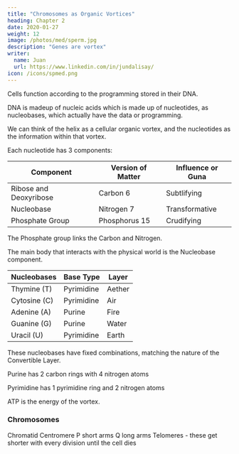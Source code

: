 ```yaml
---
title: "Chromosomes as Organic Vortices"
heading: Chapter 2
date: 2020-01-27
weight: 12
image: /photos/med/sperm.jpg
description: "Genes are vortex"
writer:
  name: Juan
  url: https://www.linkedin.com/in/jundalisay/
icon: /icons/spmed.png
---
```




Cells function according to the programming stored in their DNA. 

DNA is madeup of nucleic acids which is made up of nucleotides, as nucleobases, which actually have the data or programming.

We can think of the helix as a cellular organic vortex, and the nucleotides as the information within that vortex. 

Each nucleotide has 3 components:

Component | Version of Matter | Influence or Guna
--- | --- | --- 
Ribose and Deoxyribose | Carbon 6 | Subtlifying
Nucleobase | Nitrogen 7 | Transformative 
Phosphate Group | Phosphorus 15 | Crudifying


The Phosphate group links the Carbon and Nitrogen.

The main body that interacts with the physical world is the Nucleobase component.

Nucleobases | Base Type | Layer 
--- | --- | ---
Thymine (T) | Pyrimidine | Aether
Cytosine (C) | Pyrimidine | Air
Adenine  (A) | Purine | Fire
Guanine (G) | Purine | Water
Uracil (U) | Pyrimidine | Earth


These nucleobases have fixed combinations, matching the nature of the Convertible Layer. 

Purine has 2 carbon rings with 4 nitrogen atoms

Pyrimidine has 1 pyrimidine ring and 2 nitrogen atoms


ATP is the energy of the vortex. 



### Chromosomes

Chromatid
Centromere
P short arms
Q long arms
Telomeres - these get shorter with every division until the cell dies 

